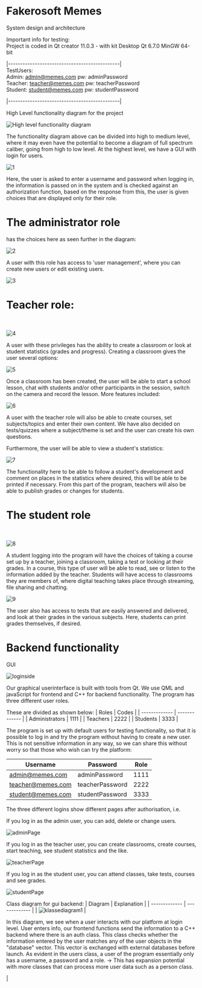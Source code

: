 # Fakerosoft Memes 
System design and architecture

Important info for testing:<br>
Project is coded in Qt creator 11.0.3 - with kit Desktop Qt 6.7.0 MinGW 64-bit

|----------------------------------------------|<br>
TestUsers: <br>
Admin: admin@memes.com pw: adminPassword<br>
Teacher: teacher@memes.com pw: teacherPassword<br>
Student: student@memes.com pw: studentPassword<br>

|----------------------------------------------|<br>



High Level functionality diagram for the project

![High level functionality diagram](https://github.com/Bjorgeh/fakerosoft-memes/assets/122554284/ff6dae80-ea48-4702-a7f5-a7e65374fccc)

The functionality diagram above can be divided into high to medium level, where it may even have the potential to become a diagram of full spectrum caliber, going from high to low level. At the highest level, we have a GUI with login for users.

![1](https://github.com/Bjorgeh/fakerosoft-memes/assets/122554284/c78e1772-d389-431f-9e5d-166ca588e296)<br>

Here, the user is asked to enter a username and password when logging in, the information is passed on in the system and is checked against an authorization function, based on the response from this, the user is given choices that are displayed only for their role.

<h1><b>The administrator role</b></h1> has the choices here as seen further in the diagram:
<br>

![2](https://github.com/Bjorgeh/fakerosoft-memes/assets/122554284/3f45ebe0-b3c2-49a2-bf50-f3c5ca722be0)
 
A user with this role has access to 'user management', where you can create new users or edit existing users.
<br>

![3](https://github.com/Bjorgeh/fakerosoft-memes/assets/122554284/488e6860-6aa6-472a-91bf-f4906be33ca7)

<h1><b>Teacher role:</b></h1>
<br>

![4](https://github.com/Bjorgeh/fakerosoft-memes/assets/122554284/8aec74b0-07b3-4eca-b528-30c5a56e161f)


A user with these privileges has the ability to create a classroom or look at student statistics (grades and progress).
Creating a classroom gives the user several options:
<br>

![5](https://github.com/Bjorgeh/fakerosoft-memes/assets/122554284/534cb81d-4e68-4a5b-9430-76b061dd1ed1)


Once a classroom has been created, the user will be able to start a school lesson, chat with students and/or other participants in the session, switch on the camera and record the lesson.
More features included:
<br>

![6](https://github.com/Bjorgeh/fakerosoft-memes/assets/122554284/be7f05f7-a7f7-4b66-8cf0-df10a39d1130)


A user with the teacher role will also be able to create courses, set subjects/topics and enter their own content. We have also decided on tests/quizzes where a subject/theme is set and the user can create his own questions.

Furthermore, the user will be able to view a student's statistics:
<br>

![7](https://github.com/Bjorgeh/fakerosoft-memes/assets/122554284/3f1a7b15-0600-4b59-a873-a4143a541d5a)

The functionality here to be able to follow a student's development and comment on places in the statistics where desired, this will be able to be printed if necessary. From this part of the program, teachers will also be able to publish grades or changes for students.
<h1><b>The student role</b></h1>
<br>

![8](https://github.com/Bjorgeh/fakerosoft-memes/assets/122554284/5ac5d244-50d6-46e0-8cab-c86ddfac374d)


A student logging into the program will have the choices of taking a course set up by a teacher, joining a classroom, taking a test or looking at their grades.
In a course, this type of user will be able to read, see or listen to the information added by the teacher. Students will have access to classrooms they are members of, where digital teaching takes place through streaming, file sharing and chatting.
<br>

![9](https://github.com/Bjorgeh/fakerosoft-memes/assets/122554284/4c630ebb-0931-4515-82e2-6d4499331cd2)

The user also has access to tests that are easily answered and delivered, and look at their grades in the various subjects. Here, students can print grades themselves, if desired.

<h1>Backend functionality</h1>

GUI <br>

![loginside](https://github.com/Bjorgeh/fakerosoft-memes/assets/122554284/73d2d0c7-4fe1-47d7-8153-6f1e04f8f7a9)

Our graphical userinterface is built with tools from Qt. We use QML and javaScript for frontend and C++ for backend functionality. The program has three different user roles.

These are divided as shown below:
| Roles  | Codes |
| ------------- | ------------- |
| Administrators  | 1111  |
| Teachers  | 2222  |
| Students  | 3333  |


The program is set up with default users for testing functionality, so that it is possible to log in and try the program without having to create a new user.
This is not sensitive information in any way, so we can share this without worry so that those who wish can try the platform:

| Username | Password | Role |
| ------------- | ------------- | ------------- |
| admin@memes.com | adminPassword  | 1111 |
| teacher@memes.com | teacherPassword  | 2222 |
| student@memes.com | studentPassword  | 3333 |

The three different logins show different pages after authorisation, i.e.

If you log in as the admin user, you can add, delete or change users.

![adminPage](https://github.com/Bjorgeh/fakerosoft-memes/assets/122554284/7f94851a-0f50-4b62-9e61-654dfbb62fa3)

If you log in as the teacher user, you can create classrooms, create courses, start teaching, see student statistics and the like.

![teacherPage](https://github.com/Bjorgeh/semesteroppgave_23/assets/122554284/75a74fa4-9dd5-4dbb-a78b-f95e8eae5b89)

If you log in as the student user, you can attend classes, take tests, courses and see grades.

![studentPage](https://github.com/Bjorgeh/fakerosoft-memes/assets/122554284/d3d33392-c68d-4254-a33c-249ff55604e0)

Class diagram for gui backend:
| Diagram | Explanation |
| ------------- | ------------- |
| ![klassediagram1](https://github.com/Bjorgeh/fakerosoft-memes/assets/122554284/6434f125-6de0-4ddd-b5fb-7337d8be17be) | <p>In this diagram, we see when a user interacts with our platform at login level. User enters info, our frontend functions send the information to a C++ backend where there is an auth class. This class checks whether the information entered by the user matches any of the user objects in the "database" vector. This vector is exchanged with external databases before launch. As evident in the users class, a user of the program essentially only has a username, a password and a role. -> This has expansion potential with more classes that can process more user data such as a person class. </p>|
